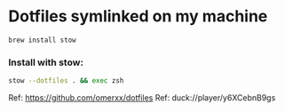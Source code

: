 # Dotfiles symlinked on my machine

`brew install stow`

### Install with stow:
```bash
stow --dotfiles . && exec zsh
```

Ref: https://github.com/omerxx/dotfiles
Ref: duck://player/y6XCebnB9gs
